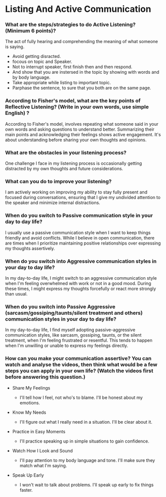 # Listing And Active Communication

### What are the steps/strategies to do Active Listening? (Minimum 6 points)?

The act of fully hearing and comprehending the meaning of what someone is saying.

- Avoid getting disracted.
- focous on topic and Speaker.
- Not to interrupt speaker, first finish then and then respond.
- And show that you are instersed in the topic by showing with words and by body language.
- Take appropriate while listing to important topic.
- Parphase the sentence, to sure that you both are on the same page.

### According to Fisher's model, what are the key points of Reflective Listening? (Write in your own words, use simple English) ?

According to Fisher's model, involves repeating what someone said in your own words and asking questions to understand better. Summarizing their main points and acknowledging their feelings shows active engagement. It's about understanding before sharing your own thoughts and opinions.

### What are the obstacles in your listening process?

One challenge I face in my listening process is occasionally getting distracted by my own thoughts and future considerations.

### What can you do to improve your listening?

I am actively working on improving my ability to stay fully present and focused during conversations, ensuring that I give my undivided attention to the speaker and minimize internal distractions.

### When do you switch to Passive communication style in your day to day life?

I usually use a passive communication style when I want to keep things friendly and avoid conflicts. While I believe in open communication, there are times when I prioritize maintaining positive relationships over expressing my thoughts assertively.

### When do you switch into Aggressive communication styles in your day to day life?

In my day-to-day life, I might switch to an aggressive communication style when I'm feeling overwhelmed with work or not in a good mood. During these times, I might express my thoughts forcefully or react more strongly than usual.

### When do you switch into Passive Aggressive (sarcasm/gossiping/taunts/silent treatment and others) communication styles in your day to day life?

In my day-to-day life, I find myself adopting passive-aggressive communication styles, like sarcasm, gossiping, taunts, or the silent treatment, when I'm feeling frustrated or resentful. This tends to happen when I'm unwilling or unable to express my feelings directly.

### How can you make your communication assertive? You can watch and analyse the videos, then think what would be a few steps you can apply in your own life? (Watch the videos first before answering this question.)

- Share My Feelings

  - I'll tell how I feel, not who's to blame. I'll be honest about my emotions.

- Know My Needs

  - I'll figure out what I really need in a situation. I'll be clear about it.

- Practice in Easy Moments

  - I'll practice speaking up in simple situations to gain confidence.

- Watch How I Look and Sound

  - I'll pay attention to my body language and tone. I'll make sure they match what I'm saying.

- Speak Up Early

  - I won't wait to talk about problems. I'll speak up early to fix things faster.

